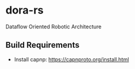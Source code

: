 # dora-rs
Dataflow Oriented Robotic Architecture

## Build Requirements

- Install capnp:  https://capnproto.org/install.html
